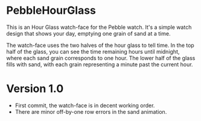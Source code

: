 PebbleHourGlass
===============

This is an Hour Glass watch-face for the Pebble watch. It's a simple watch design that shows your day, emptying one grain of sand at a time.

The watch-face uses the two halves of the hour glass to tell time. In the top half of the glass, you can see the time remaining hours until midnight, where each sand grain corresponds to one hour. The lower half of the glass fills with sand, with each grain representing a minute past the current hour.

Version 1.0
===============
- First commit, the watch-face is in decent working order.
- There are minor off-by-one row errors in the sand animation.